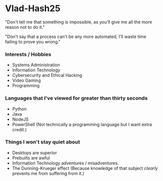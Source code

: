 Vlad-Hash25
=====

"Don't tell me that something is impossible, as you'll give me all the more reason not to do it."

"Don't say that a process can't be any more automated, I'll waste time failing to prove you wrong."

### Interests / Hobbies
  * Systems Administration
  * Information Technology
  * Cybersecurity and Ethical Hacking
  * Video Gaming
  * Programming

### Languages that I've viewed for greater than thirty seconds
  * Python
  * Java
  * NodeJS
  * PowerShell (Not technically a programming language but I want extra credit.)

### Things I won't stay quiet about
  * Desktops are superior
  * Prebuilts are awful
  * Information Technology adventures / misadventures.
  * The Dunning-Krueger effect (Because knowledge of that subject *clearly* prevents me from suffering from it.)
